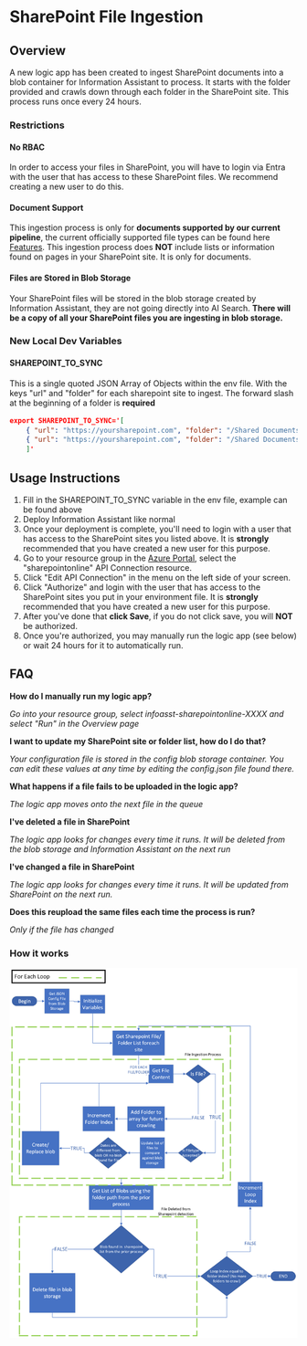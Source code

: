 # SharePoint File Ingestion

## Overview

A new logic app has been created to ingest SharePoint documents into a blob container for Information Assistant to process. It starts with the folder provided and crawls down through each folder in the SharePoint site. This process runs once every 24 hours.

### Restrictions

#### No RBAC
In order to access your files in SharePoint, you will have to login via Entra with the user that has access to these SharePoint files. We recommend creating a new user to do this.

#### Document Support
This ingestion process is only for **documents supported by our current pipeline**, the current officially supported file types can be found here [Features](./features.md#supported-document-types).  This ingestion process does **NOT** include lists or information found on pages in your SharePoint site. It is only for documents.


#### Files are Stored in Blob Storage
Your SharePoint files will be stored in the blob storage created by Information Assistant, they are not going directly into AI Search. **There will be a copy of all your SharePoint files you are ingesting in blob storage.**

### New Local Dev Variables

#### SHAREPOINT_TO_SYNC
This is a single quoted JSON Array of Objects within the env file. With the keys "url" and "folder" for each sharepoint site to ingest.
The forward slash at the beginning of a folder is **required**
```JSON
export SHAREPOINT_TO_SYNC='[
    { "url": "https://yoursharepoint.com", "folder": "/Shared Documents"},
    { "url": "https://yoursharepoint.com", "folder": "/Shared Documents"}
    ]'
```

## Usage Instructions

1. Fill in the SHAREPOINT_TO_SYNC variable in the env file, example can be found above
2. Deploy Information Assistant like normal
3. Once your deployment is complete, you'll need to login with a user that has access to the SharePoint sites you listed above. It is **strongly** recommended that you have created a new user for this purpose.
4. Go to your resource group in the [Azure Portal](https://portal.azure.com/), select the "sharepointonline" API Connection resource.
5. Click "Edit API Connection" in the menu on the left side of your screen.
6. Click "Authorize" and login with the user that has access to the SharePoint sites you put in your environment file. It is **strongly** recommended that you have created a new user for this purpose.
7. After you've done that **click Save**, if you do not click save, you will **NOT** be authorized.
8. Once you're authorized, you may manually run the logic app (see below) or wait 24 hours for it to automatically run.

## FAQ

**How do I manually run my logic app?**

*Go into your resource group, select infoasst-sharepointonline-XXXX and select "Run" in the Overview page*

**I want to update my SharePoint site or folder list, how do I do that?**

*Your configuration file is stored in the config blob storage container. You can edit these values at any time by editing the config.json file found there.*

**What happens if a file fails to be uploaded in the logic app?**

*The logic app moves onto the next file in the queue*

**I've deleted a file in SharePoint**

*The logic app looks for changes every time it runs. It will be deleted from the blob storage and Information Assistant on the next run*

**I've changed a file in SharePoint**

*The logic app looks for changes every time it runs. It will be updated from SharePoint on the next run.*

**Does this reupload the same files each time the process is run?**

*Only if the file has changed*
### How it works

![How does SharePoint Ingestion Work](/docs/images/sharepoint_logic_app_diagram.png)